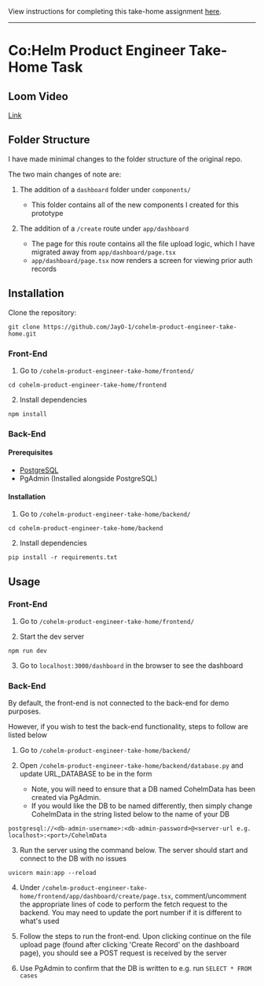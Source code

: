 View instructions for completing this take-home assignment [here](https://co-helm.notion.site/Senior-Product-Engineer-Take-Home-6e82ec45cc2a46b59a0d9ee3aeb9449c).

---

# Co:Helm Product Engineer Take-Home Task

## Loom Video

[Link](https://www.loom.com/share/e3bc10dc366542889d7452a3121d6443?sid=9f9ef12a-d134-4b73-8475-2beb76b684e0)

## Folder Structure

I have made minimal changes to the folder structure of the original repo.

The two main changes of note are:

1. The addition of a `dashboard` folder under `components/`
    * This folder contains all of the new components I created for this prototype

2. The addition of a `/create` route under `app/dashboard`
    * The page for this route contains all the file upload logic, which I have migrated away from `app/dashboard/page.tsx`
    * `app/dashboard/page.tsx` now renders a screen for viewing prior auth records

## Installation

Clone the repository:
```
git clone https://github.com/JayO-1/cohelm-product-engineer-take-home.git
```

### Front-End

1. Go to `/cohelm-product-engineer-take-home/frontend/`
```
cd cohelm-product-engineer-take-home/frontend
```

2. Install dependencies
```
npm install
```

### Back-End

#### Prerequisites

- [PostgreSQL](https://www.postgresql.org/download/)
- PgAdmin (Installed alongside PostgreSQL)

#### Installation

1. Go to `/cohelm-product-engineer-take-home/backend/`
```
cd cohelm-product-engineer-take-home/backend
```

2. Install dependencies
```
pip install -r requirements.txt
```

## Usage

### Front-End

1. Go to `/cohelm-product-engineer-take-home/frontend/`
  
2. Start the dev server
```
npm run dev
```

3. Go to `localhost:3000/dashboard` in the browser to see the dashboard

### Back-End

By default, the front-end is not connected to the back-end for demo purposes.

However, if you wish to test the back-end functionality, steps to follow are listed below

1. Go to `/cohelm-product-engineer-take-home/backend/`

2. Open `/cohelm-product-engineer-take-home/backend/database.py` and update URL_DATABASE to be in the form
    * Note, you will need to ensure that a DB named CohelmData has been created via PgAdmin.
    * If you would like the DB to be named differently, then simply change CohelmData in the string listed below to the name of your DB 
```
postgresql://<db-admin-username>:<db-admin-password>@<server-url e.g. localhost>:<port>/CohelmData
```

3. Run the server using the command below. The server should start and connect to the DB with no issues
```
uvicorn main:app --reload
```

4. Under `/cohelm-product-engineer-take-home/frontend/app/dashboard/create/page.tsx`, comment/uncomment the appropriate lines of code to perform the fetch request to the backend. You may need to update the port number if it is different to what's used

5. Follow the steps to run the front-end. Upon clicking continue on the file upload page (found after clicking 'Create Record' on the dashboard page), you should see a POST request is received by the server

6. Use PgAdmin to confirm that the DB is written to e.g. run `SELECT * FROM cases`
